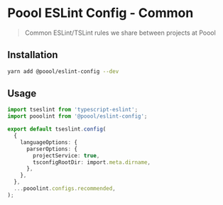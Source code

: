 # Poool ESLint Config - Common

> Common ESLint/TSLint rules we share between projects at Poool

## Installation

```bash
yarn add @poool/eslint-config --dev
```

## Usage

```ts
import tseslint from 'typescript-eslint';
import pooolint from '@poool/eslint-config';

export default tseslint.config(
  {
    languageOptions: {
      parserOptions: {
        projectService: true,
        tsconfigRootDir: import.meta.dirname,
      },
    },
  },
  ...pooolint.configs.recommended,
);
```
